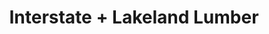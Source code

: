 ---
title: "Interstate + Lakeland Lumber"
url: /shrub-oak/interstate-lakeland-lumber/
shop: Baustoffe
---